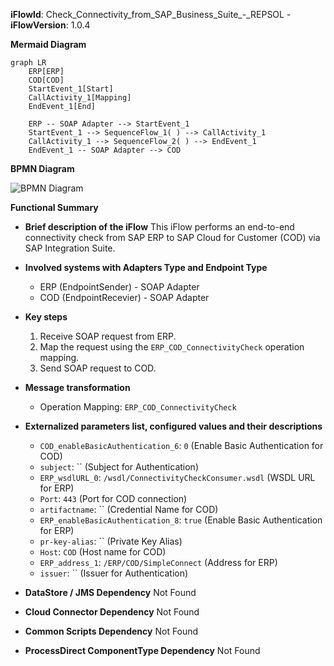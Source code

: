 **iFlowId**: Check_Connectivity_from_SAP_Business_Suite_-_REPSOL - **iFlowVersion**: 1.0.4

**Mermaid Diagram**
```mermaid
graph LR
    ERP[ERP]
    COD[COD]
    StartEvent_1[Start]
    CallActivity_1[Mapping]
    EndEvent_1[End]

    ERP -- SOAP Adapter --> StartEvent_1
    StartEvent_1 --> SequenceFlow_1( ) --> CallActivity_1
    CallActivity_1 --> SequenceFlow_2( ) --> EndEvent_1
    EndEvent_1 -- SOAP Adapter --> COD
```
**BPMN Diagram**

![BPMN Diagram](./Check_Connectivity_from_SAP_Business_Suite_-_REPSOL-1.0.4.png "BPMN Diagram")

**Functional Summary**
- **Brief description of the iFlow**
This iFlow performs an end-to-end connectivity check from SAP ERP to SAP Cloud for Customer (COD) via SAP Integration Suite.

- **Involved systems with Adapters Type and Endpoint Type**
    - ERP (EndpointSender) - SOAP Adapter
    - COD (EndpointRecevier) - SOAP Adapter

- **Key steps**
    1.  Receive SOAP request from ERP.
    2.  Map the request using the `ERP_COD_ConnectivityCheck` operation mapping.
    3.  Send SOAP request to COD.

- **Message transformation**
    - Operation Mapping: `ERP_COD_ConnectivityCheck`

- **Externalized parameters list, configured values and their descriptions**
    - `COD_enableBasicAuthentication_6`: `0` (Enable Basic Authentication for COD)
    - `subject`: `` (Subject for Authentication)
    - `ERP_wsdlURL_0`: `/wsdl/ConnectivityCheckConsumer.wsdl` (WSDL URL for ERP)
    - `Port`: `443` (Port for COD connection)
    - `artifactname`: `` (Credential Name for COD)
    - `ERP_enableBasicAuthentication_8`: `true` (Enable Basic Authentication for ERP)
    - `pr-key-alias`: `` (Private Key Alias)
    - `Host`: `COD` (Host name for COD)
    - `ERP_address_1`: `/ERP/COD/SimpleConnect` (Address for ERP)
    - `issuer`: `` (Issuer for Authentication)

- **DataStore / JMS Dependency**
Not Found

- **Cloud Connector Dependency**
Not Found

- **Common Scripts Dependency**
Not Found

- **ProcessDirect ComponentType Dependency**
Not Found